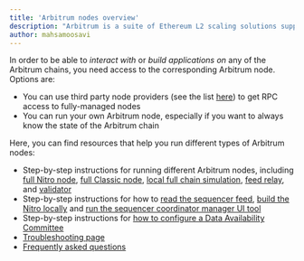 ```yaml
---
title: 'Arbitrum nodes overview'
description: "Arbitrum is a suite of Ethereum L2 scaling solutions supported by a decentralized network of nodes. This guide introduces you to Arbitrum's node types and how they work together to scale Ethereum."
author: mahsamoosavi
---
```


In order to be able to _interact with_ or _build applications on_ any of the Arbitrum chains, you need access to the corresponding Arbitrum node. Options are:

- You can use third party node providers (see the list [here](/build-decentralized-apps/reference/01-node-providers.md)) to get RPC access to fully-managed nodes
- You can run your own Arbitrum node, especially if you want to always know the state of the Arbitrum chain

Here, you can find resources that help you run different types of Arbitrum nodes:

- Step-by-step instructions for running different Arbitrum nodes, including [full Nitro node](/run-arbitrum-node/03-run-full-node.md), [full Classic node](/run-arbitrum-node/more-types/03-run-classic-node.md), [local full chain simulation](/run-arbitrum-node/04-run-local-full-chain-simulation.md), [feed relay](/run-arbitrum-node/sequencer/01-run-feed-relay.md), and [validator](/run-arbitrum-node/more-types/02-run-validator-node.md)
- Step-by-step instructions for how to [read the sequencer feed](/run-arbitrum-node/sequencer/02-read-sequencer-feed.md), [build the Nitro locally](/run-arbitrum-node/nitro/01-build-nitro-locally.md) and [run the sequencer coordinator manager UI tool](/run-arbitrum-node/sequencer/03-run-sequencer-coordination-manager.md)
- Step-by-step instructions for [how to configure a Data Availability Committee](/run-arbitrum-node/data-availability-committees/01-get-started.md)
- [Troubleshooting page](/run-arbitrum-node/06-troubleshooting.md)
- [Frequently asked questions](/node-running/faq.md)
